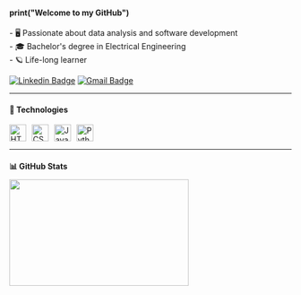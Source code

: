 <h4>print("Welcome to my GitHub")</h4>

<p>
- 🖥️ Passionate about data analysis and software development <br>
- 🎓 Bachelor's degree in Electrical Engineering <br>
- 🪐 Life-long learner 
</p>

[![Linkedin Badge](https://img.shields.io/badge/-LinkedIn-6633cc?style=flat-square&logo=Linkedin&logoColor=white&link=https://www.linkedin.com/in/samuel-aparecido-faustino-da-silva-1285091ab/)](https://www.linkedin.com/in/samuel-aparecido-faustino-da-silva-1285091ab/)
[![Gmail Badge](https://img.shields.io/badge/-samuel.faustino2572@gmail.com-6633cc?style=flat-square&logo=Gmail&logoColor=white&link=mailto:samuel.faustino2572@gmail.com)](mailto:samuel.faustino2572@gmail.com)

---

#### 🚀 Technologies

<div style="display: flex; gap: 10px;">
  <img title="HTML" alt="HTML" width="30px" src="https://cdn.jsdelivr.net/gh/devicons/devicon@latest/icons/html5/html5-original.svg" />
  <img title="CSS" alt="CSS" width="30px" src="https://cdn.jsdelivr.net/gh/devicons/devicon@latest/icons/css3/css3-original.svg" />
  <img title="JavaScript" alt="JavaScript" width="30px" src="https://cdn.jsdelivr.net/gh/devicons/devicon@latest/icons/javascript/javascript-original.svg" />
  <img title="Python" alt="Python" width="30px" src="https://cdn.jsdelivr.net/gh/devicons/devicon@latest/icons/python/python-original.svg" />
</div>

---

#### 📊 GitHub Stats

<div align="left" style="margin-top: -10px;">
  <img 
    width="320px" 
    height="190px" 
    src="https://github-readme-stats.vercel.app/api/top-langs/?username=samuelfaustinosilva&layout=compact&hide_border=false&border_color=ffffff&title_color=8872ff&text_color=ffffff&bg_color=0d1117" 
  />
</div>
